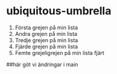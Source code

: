 # ubiquitous-umbrella
1. Första grejen på min lista
2. Andra grejen på min lista
3. Tredje grejen på min lista
4. Fjärde grejen på min lista
5. Femte grejeligrejen på min lista 
fjärt

##här göt vi ändringar i main
